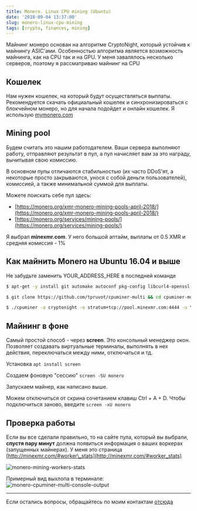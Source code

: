 ```yaml
---
title: Monero. Linux CPU mining (Ubuntu)
date: '2018-09-04 13:37:00'
slug: monero-linux-cpu-mining
tags: [crypto, finances, mining]
---
```


Майнинг монеро основан на алгоритме CryptoNight, который устойчив к майнингу ASIC'ами. Особенностью алгоритма является возможность майнинга, как на CPU так и на GPU. У меня завалялось несколько серверов, поэтому я рассматриваю майнинг на CPU

## Кошелек

Нам нужен кошелек, на который будут осуществляться выплаты. Рекомендуется скачать официальный кошелек и синхронизироваться с блокчейном монеро, но для начала подойдет и онлайн кошелек. Я использую [mymonero.com](https://mymonero.com/#/create-your-account)

## Mining pool

Будем считать это нашим работодателем. Ваши сервера выполняют работу, отправляют результат в пул, а пул начисляет вам за это награду, вычитывая свою комиссию.

В основном пулы отличаются стабильностью (их часто DDoS'ят, а некоторые просто закрываются, унося с собой деньги пользователей), комиссией, а также минимальной суммой для выплаты.

Можете поискать себе пул здесь:

- [https://monero.org/xmr-monero-mining-pools-april-2018/](https://monero.org/xmr-monero-mining-pools-april-2018/)
- [https://monero.org/services/mining-pools/](https://monero.org/services/mining-pools/)

Я выбрал **minexmr.com**. У него большой аптайм, выплаты от 0.5 XMR и средняя комиссия - 1%

## Как майнить Monero на Ubuntu 16.04 и выше

Не забудьте заменить YOUR\_ADDRESS\_HERE в последней команде

```bash
$ apt-get -y install git automake autoconf pkg-config libcurl4-openssl-dev libjansson-dev libssl-dev libgmp-dev make g++

$ git clone https://github.com/tpruvot/cpuminer-multi && cd cpuminer-multi/ && ./build.sh

$ ./cpuminer -a cryptonight -o stratum+tcp://pool.minexmr.com:4444 -u YOUR_ADDRESS_HERE
```

## Майнинг в фоне

Самый простой способ - через **screen**. Это консольный менеджер окон. Позволяет создавать виртуальные терминалы, выполнять в нех действия, переключаться между ними, отключаться и тд.

Установка
`apt install screen`

Создаем фоновую "сессию"
`screen -SU monero`

Запускаем майнер, как написано выше.

Можем отключиться от скрина сочетанием клавиш Ctrl + A + D. Чтобы подключиться заново, введите `screen -xU monero`

## Проверка работы

Если вы все сделали правильно, то на сайте пула, который вы выбрали, **спустя пару минут** должна появиться информация о ваших воркерах (запущенных майнерах). У меня это страница [http://minexmr.com/#worker\_stats](http://minexmr.com/#worker_stats)

![monero-mining-workers-stats](https://s3.blog.amd-nick.me/2018/09/monero-mining-workers-stats.png)

Примерный вид выхлопа в терминале:
 ![monero-cpuminer-multi-console-output](https://s3.blog.amd-nick.me/2018/09/monero-cpuminer-multi-console-output.png)

---

Если остались вопросы, обращайтесь по моим контактам [отсюда](about)
